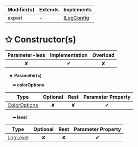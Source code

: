 | Modifier(s)                            | Extends                      | Implements                                    |
|----------------------------------------|------------------------------|-----------------------------------------------|
| export | - | [ILogConfig](/kernel/interface/logger/ilogconfig.md) |

# &#10025; Constructor(s)

| Parameter-less                         | Implementation                          | Overload                          |
|:--------------------------------------:|:---------------------------------------:|:---------------------------------:|
| ✘ | ✔ | ✘ |

&nbsp;&nbsp; **&#9733; Parameter(s)**

&nbsp;&nbsp;&nbsp;&nbsp;&nbsp; **&#10149; colorOptions**

| Type                        | Optional                           | Rest                          | Parameter Property                          |
|-----------------------------|:----------------------------------:|:-----------------------------:|:-------------------------------------------:|
| [ColorOptions](/kernel/enum/logger/coloroptions.md) | ✘  | ✘ | ✔ |

&nbsp;&nbsp;&nbsp;&nbsp;&nbsp; **&#10149; level**

| Type                        | Optional                           | Rest                          | Parameter Property                          |
|-----------------------------|:----------------------------------:|:-----------------------------:|:-------------------------------------------:|
| [LogLevel](/kernel/enum/reporter/loglevel.md) | ✘  | ✘ | ✔ |